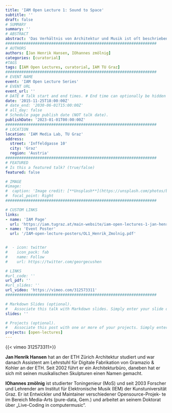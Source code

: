 ```yaml
---
title: 'IAM Open Lecture 1: Sound to Space'
subtitle: ''
draft: false
# SUMMARY
summary: ''
# ABSTRACT 
abstract: 'Das Verhältnis von Architektur und Musik ist oſt beschrieben worden, durch die digitale Verarbeitung von Daten in beiden Disziplinen ist in diesem Verhältnis ein neues Potential entstanden. Uns interessiert, wie ähnlich oder unter- schiedlich gestalterische Prozesse, die durch diese Datenverarbeitung geprägt sind, in den beiden Disziplinen ab- laufen, welche Verbindungen zwischen beiden möglich sind und was die beiden voneinander lernen können.'
##################################################################
# AUTHORS 
authors: [Jan Henrik Hansen, IOhannes zmölnig]
categories: [curatorial]
#TAGS
tags: [IAM Open Lectures, curatorial, IAM TU Graz]
##################################################################
# EVENT NAME 
event: 'IAM Open Lecture Series'
# EVENT URL 
event_url: ''
# DATE # Talk start and end times. # End time can optionally be hidden by prefixing the line with `#`.
date: '2015-11-25T18:00:00Z'
# date_end: '2030-06-01T15:00:00Z'
# all_day: false
# Schedule page publish date (NOT talk date).
publishDate: '2023-01-01T00:00:00Z'
##################################################################
# LOCATION 
location: 'IAM Media Lab, TU Graz'
address:
  street: 'Inffeldgasse 10'
  city: 'Graz'
  region: 'Austria'
##################################################################
# FEATURED
# Is this a featured talk? (true/false)
featured: false

# IMAGE 
#image:
#  caption: 'Image credit: [**Unsplash**](https://unsplash.com/photos/bzdhc5b3Bxs)'
#  focal_point: Right
##################################################################

# CUSTOM LINKS 
links:
- name: 'IAM Page'
  url: 'https://iam.tugraz.at/main-website/iam-open-lectures-1-jan-henrik-hansen-iohannes-zmoelnig-sound-to-space/'
- name: 'Event Poster'
  url: '/IAM-open-lecture-posters/OL1_Henrik_Zmolnig.pdf'


#  - icon: twitter
#    icon_pack: fab
#    name: Follow
#    url: https://twitter.com/georgecushen

# LINKS 
#url_code: ''
url_pdf: ''
#url_slides: ''
url_video: 'https://vimeo.com/312573311'
##################################################################

# Markdown Slides (optional).
#   Associate this talk with Markdown slides. Simply enter your slide deck's filename without extension. Otherwise, set `slides = ""`.
slides: ''

# Projects (optional).
#   Associate this post with one or more of your projects. Simply enter your project's folder or file name without extension. Otherwise, set `projects = []`.
projects: [open-lectures]
---
```


<!--
IAM Open Lecture #1  
Jan Henrik Hansen & IOhannes zmölnig  
Sound to Space  
18:00 Wednesday November 25 2015  
IAM Media Lab, Inffeldgasse Campus-->

{{< vimeo 312573311>}}

**Jan Henrik Hansen** hat an der ETH Zürich Architektur studiert und war danach Assistent am Lehrstuhl für Digitale Fabrikation von Gramazio & Kohler an der ETH. Seit 2002 führt er ein Architekturbüro, daneben hat er sich mit seinen musikalischen Skulpturen einen Namen gemacht.

**IOhannes zmölnig** ist studierter Toningenieur (MoS) und seit 2003 Forscher und Lehrender am Institut für Elektronische Musik (IEM) der Kunstuniversität Graz. Er ist Entwickler und Maintainer verschiedener Opensource-Projek- te im Bereich Media-Arts (pure-data, Gem.) und arbeitet an seinem Doktorat über „Live-Coding in computermusic“.

<!--
Original post: 
- https://iam.tugraz.at/2015/11/ol_hansen_zmoelnig/
- https://iam.tugraz.at/main-website/iam-open-lectures-1-jan-henrik-hansen-iohannes-zmoelnig-sound-to-space/
-->